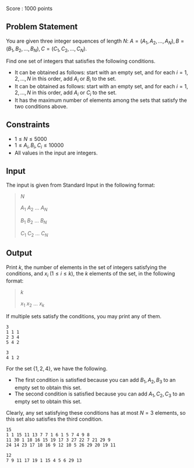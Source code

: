 Score : $1000$ points

## Problem Statement

You are given three integer sequences of length $N$: $A=(A_1,A_2,\dots,A_N),B=(B_1,B_2,\dots,B_N),C=(C_1,C_2,\dots,C_N)$.

Find one set of integers that satisfies the following conditions.

- It can be obtained as follows: start with an empty set, and for each $i=1,2,\dots,N$ in this order, add $A_i$ or $B_i$ to the set.
- It can be obtained as follows: start with an empty set, and for each $i=1,2,\dots,N$ in this order, add $A_i$ or $C_i$ to the set.
- It has the maximum number of elements among the sets that satisfy the two conditions above.

## Constraints

- $1 \leq N \leq 5000$
- $1 \leq A_i,B_i,C_i \leq 10000$
- All values in the input are integers.

## Input

The input is given from Standard Input in the following format:

> $N$
> 
> $A_1$ $A_2$ $\dots$ $A_N$
> 
> $B_1$ $B_2$ $\dots$ $B_N$
> 
> $C_1$ $C_2$ $\dots$ $C_N$

## Output

Print $k$, the number of elements in the set of integers satisfying the conditions, and $x_i\ (1\leq i \leq k)$, the $k$ elements of the set, in the following format:  

> $k$
> 
> $x_1$ $x_2$ $\dots$ $x_k$

If multiple sets satisfy the conditions, you may print any of them.

```input1
3
1 1 1
2 3 4
5 4 2
```

```output1
3
4 1 2
```

For the set $\lbrace 1,2,4\rbrace$, we have the following.

- The first condition is satisfied because you can add $B_1,A_2,B_3$ to an empty set to obtain this set.
- The second condition is satisfied because you can add $A_1,C_2,C_3$ to an empty set to obtain this set.

Clearly, any set satisfying these conditions has at most $N=3$ elements, so this set also satisfies the third condition.

```input2
15
1 1 15 11 13 7 7 1 6 1 5 7 4 9 8
11 30 1 18 16 15 19 17 3 27 22 7 21 29 9
24 14 23 17 18 16 9 12 10 5 26 29 20 19 11
```

```output2
12
7 9 11 17 19 1 15 4 5 6 29 13
```